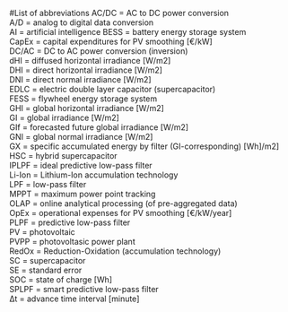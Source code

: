 #List of abbreviations
AC/DC = AC to DC power conversion  
A/D = analog to digital data conversion  
AI = artificial intelligence
BESS = battery energy storage system  
CapEx = capital expenditures for PV smoothing [€/kW]  
DC/AC = DC to AC power conversion (inversion)  
dHI = diffused horizontal irradiance [W/m2]  
DHI = direct horizontal irradiance [W/m2]  
DNI = direct normal irradiance [W/m2]  
EDLC = electric double layer capacitor (supercapacitor)  
FESS = flywheel energy storage system  
GHI = global horizontal irradiance [W/m2]  
GI = global irradiance [W/m2]  
GIf = forecasted future global irradiance [W/m2]  
GNI = global normal irradiance [W/m2]  
GX = specific accumulated energy by filter (GI-corresponding) [Wh]/m2]  
HSC = hybrid supercapacitor  
IPLPF = ideal predictive low-pass filter  
Li-Ion = Lithium-Ion accumulation technology  
LPF = low-pass filter  
MPPT = maximum power point tracking  
OLAP = online analytical processing (of pre-aggregated data)  
OpEx = operational expenses for PV smoothing [€/kW/year]  
PLPF = predictive low-pass filter  
PV = photovoltaic  
PVPP = photovoltasic power plant  
RedOx = Reduction-Oxidation (accumulation technology)  
SC = supercapacitor  
SE = standard error  
SOC = state of charge [Wh]  
SPLPF = smart predictive low-pass filter  
Δt = advance time interval [minute]
